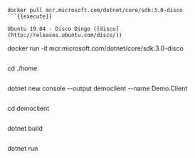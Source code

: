 

```
docker pull mcr.microsoft.com/dotnet/core/sdk:3.0-disco
```{{execute}}

Ubuntu 19.04 - Disco Dingo ([disco](http://releases.ubuntu.com/disco/))

```
docker run -it mcr.microsoft.com/dotnet/core/sdk:3.0-disco
```{{execute}}

```
cd ./home
```{{execute}}

```
dotnet new console --output democlient --name Demo.Client
```{{execute}}

```
cd democlient
```{{execute}}

```
dotnet build
```{{execute}}

```
dotnet run
```{{execute}}